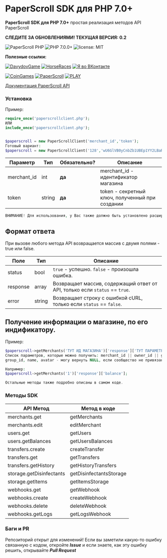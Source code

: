 # PaperScroll SDK для PHP 7.0+
**PaperScroll SDK для PHP 7.0+** простая реализация методов API PaperScroll

**СЛЕДИТЕ ЗА ОБНОВЛЕНИЯМИ! ТЕКУЩАЯ ВЕРСИЯ: 0.2**

![PaperScroll PHP](https://img.shields.io/badge/Paper%20Scroll%20PHP-0.2-purple.svg?style=flat-square)
![PHP 7.0.0+](https://img.shields.io/badge/PHP-7.0.0+-yellow.svg?style=flat-square)
![license: MIT](https://img.shields.io/badge/License-MIT-red.svg)

**Полезные ссылки:**

[![DavydovGame](https://img.shields.io/badge/DavydovGame-red.svg?style=flat-square)](https://vk.com/davydovgame)
[![HorseRaces](https://img.shields.io/badge/HorseCoin-green.svg?style=flat-square)](https://vk.com/horsecoin)
[![Я во ВКонтакте](https://img.shields.io/badge/VK-blue.svg?style=flat-square)](https://vk.com/id107832372)

[![CoinGames](https://img.shields.io/badge/CoinGames-yellow.svg?style=flat-square)](https://vk.com/vkcoin_games)
[![PaperScroll](https://img.shields.io/badge/PaperScroll-green.svg?style=flat-square)](https://vk.com/paper_scroll)
[![PLAY](https://img.shields.io/badge/PLAY-orange.svg?style=flat-square)](https://vk.com/app7420483)

[Документация PaperScroll API](https://paperscroll.docs.apiary.io)

### Установка

Пример:
```php
require_once('paperscrollclient.php'); 
ИЛИ
include_once('paperscrollclient.php');


$paperscroll = new PaperScrollClient('merchant_id','token');
Готовый вариант:
$paperscroll = new PaperScrollClient('128','wU6GlVB0yCnbZb1UBEp1YY2LBaRurCwCpzZdblZ6slFpjIOCbH70AhGaEdi2KG');
```

| Параметр     | Тип    | Обязательно?      | Описание                                             |
|--------------|--------|-------------------|------------------------------------------------------|
| merchant_id  | int    | **да**            | merchant_id - идентификатор магазина                 |
| token        | string | **да**            | token - секретный ключ, полученный при создании      |
```php
ВНИМАНИЕ! Для использования, у Вас также должно быть установлено расширение cURL.
```

## Формат ответа
При вызове любого метода API возвращается массив с двумя полями - true или false.

| Поле         | Тип    |  Описание                                                                          |
|--------------|--------|------------------------------------------------------------------------------------|
| status       | bool   | `true` - успешно. `false` - произошла ошибка.                                      |
| response     | array  | Возвращает массив, содержащий ответ от API, только если `status` == `true`.        |
| error        | string | Возвращает строку с ошибкой cURL, только если `status` == `false`.                 |

## Получение информации о магазине, по его индификатору.
Пример:
```php
$paperscroll->getMerchants('ТУТ ИД МАГАЗИНА')['response']['ТУТ ПАРАМЕТР, КОТОРЫЙ ВАМ НУЖЕН'];
Список параметров, которые можно получить: merchant_id || owner_id || group_id || name || avatar || balance || create_date
group_id, name, avatar - могу вернуть NULL, если сообщество не привязано.

Например:
$paperscroll->getMerchants('1')['response']['balance'];

Остальные методы также подробно описаны в самом коде.
```

### Методы SDK

|       API Метод           |       Метод в коде       |
|---------------------------|--------------------------|
| merchants.get             | getMerchants             |
| merchants.edit            | editMerchant             |
| users.get                 | getUsers                 |
| users.getBalances         | getUsersBalances         |
| transfers.create          | createTransfer           |
| transfers.get             | getTransfers             |
| transfers.getHistory      | getHistoryTransfers      |
| storage.getDisinfectants  | getDisinfectantsStorage  |
| storage.getItems          | getItemsStorage          |
| webhooks.get              | getWebhook               |
| webhooks.create           | createWebhook            |
| webhooks.delete           | deleteWebhook            |
| webhooks.getLogs          | getLogsWebhook           |

### Баги и PR
Репозиторий открыт для изменений! Если вы заметили какую-то ошибку связанную с кодом, откройте ***Issue*** и если знаете, как эту ошибку решить, открывайте ***Pull Request***
